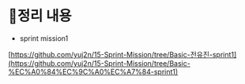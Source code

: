 # 📝정리 내용

- sprint mission1

[https://github.com/yuj2n/15-Sprint-Mission/tree/Basic-전유진-sprint1](https://github.com/yuj2n/15-Sprint-Mission/tree/Basic-%EC%A0%84%EC%9C%A0%EC%A7%84-sprint1)
